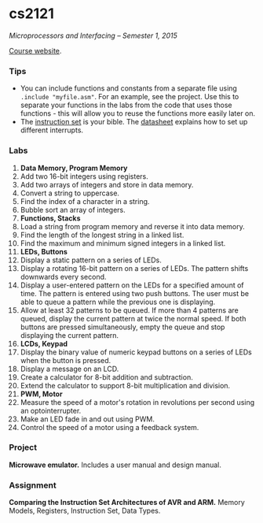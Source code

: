 # cs2121

*Microprocessors and Interfacing – Semester 1, 2015*

[Course website](http://www.cse.unsw.edu.au/~cs2121/).

### Tips
+ You can include functions and constants from a separate file using ``.include "myfile.asm"``. For an example, see the project. Use this to separate your functions in the labs from the code that uses those functions - this will allow you to reuse the functions more easily later on.
+ The [instruction set](http://www.cse.unsw.edu.au/~cs2121/AVR/AVR-Instruction-Set.pdf) is your bible. The [datasheet](http://www.cse.unsw.edu.au/~cs2121/AVR/ATmega2560datasheet.pdf) explains how to set up different interrupts.

### Labs
1. **Data Memory, Program Memory**
  1. Add two 16-bit integers using registers.
  2. Add two arrays of integers and store in data memory.
  3. Convert a string to uppercase.
  4. Find the index of a character in a string.
  5. Bubble sort an array of integers.
2. **Functions, Stacks**
  1. Load a string from program memory and reverse it into data memory.
  2. Find the length of the longest string in a linked list.
  3. Find the maximum and minimum signed integers in a linked list.
3. **LEDs, Buttons**
  1. Display a static pattern on a series of LEDs.
  2. Display a rotating 16-bit pattern on a series of LEDs. The pattern shifts downwards every second.
  3. Display a user-entered pattern on the LEDs for a specified amount of time. The pattern is entered using two push buttons. The user must be able to queue a pattern while the previous one is displaying.
  4. Allow at least 32 patterns to be queued. If more than 4 patterns are queued, display the current pattern at twice the normal speed. If both buttons are pressed simultaneously, empty the queue and stop displaying the current pattern.
4. **LCDs, Keypad**
  1. Display the binary value of numeric keypad buttons on a series of LEDs when the button is pressed.
  2. Display a message on an LCD.
  3. Create a calculator for 8-bit addition and subtraction.
  4. Extend the calculator to support 8-bit multiplication and division.
5. **PWM, Motor**
  1. Measure the speed of a motor's rotation in revolutions per second using an optointerrupter.
  2. Make an LED fade in and out using PWM.
  3. Control the speed of a motor using a feedback system.

### Project

**Microwave emulator.** Includes a user manual and design manual.

### Assignment

**Comparing the Instruction Set Architectures of AVR and ARM.** Memory Models, Registers, Instruction Set, Data Types.
